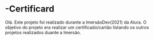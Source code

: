 # -Certificard

Olá. Este projeto foi realizado durante a ImersãoDev(2021) da Alura.
O objetivo do projeto era realizar um certificado/cartão listando os outros projetos realizados duante a Imersão.
